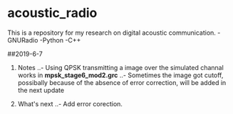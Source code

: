 # acoustic_radio 

This is a repository for my research on digital acoustic communication. 
-GNURadio
-Python
-C++

##2019-6-7
1. Notes
..- Using QPSK transmitting a image over the simulated channal works in **mpsk_stage6_mod2.grc**
..- Sometimes the image got cutoff, possibally because of the absence of error correction, will be added in the next update

2. What's next
..- Add error corection.
